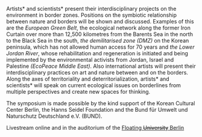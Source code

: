 Artists\* and scientists\* present their interdisciplinary projects on the environment in border zones. Positions on the symbiotic relationship between nature and borders will be shown and discussed. Examples of this are the _European Green Belt_, the ecological network along the former Iron Curtain over more than 12,500 kilometres from the Barents Sea in the north to the Black Sea in the south, _the demilitarised zone (DMZ)_ on the Korean peninsula, which has not allowed human access for 70 years and _the Lower Jordan River_, whose rehabilitation and regeneration is initiated and being implemented by the environmental activists from Jordan, Israel and Palestine _(EcoPeace Middle East)_. Also international artists will present their interdisciplinary practices on art and nature between and on the borders. Along the axes of territoriality and deterritorialization, artists\* and scientists\* will speak on current ecological issues on borderlines from multiple perspectives and create new spaces for thinking.

The symposium is made possible by the kind support of the Korean Cultural Center Berlin, the Hanns Seidel Foundation and the Bund für Umwelt und Naturschutz Deutschland e.V. (BUND).

Livestream online and in the auditorium of the [Floating ~~University~~ Berlin](http://www.floatinguniversity.org/)
